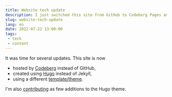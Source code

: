 ```yaml
---
title: Website tech update
description: I just switched this site from GitHub to Codeberg Pages and from Jekyll to Hugo.
slug: website-tech-update
lang: en
date: 2022-07-22 13:00:00
tags:
 - tech
 - content
---
```


It was time for several updates. This site is now

- hosted by [Codeberg](https://docs.codeberg.org/codeberg-pages/) instead of GitHub,
- created using [Hugo](https://gohugo.io/) instead of Jekyll,
- using a different [template/theme](https://github.com/apvarun/digital-garden-hugo-theme).

I'm also [contributing](https://github.com/apvarun/digital-garden-hugo-theme/pulls?q=is%3Apr+author%3Amarians) as few additions to the Hugo theme.
